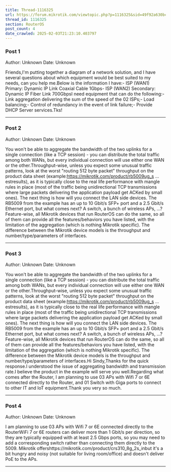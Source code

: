 ```yaml
---
title: Thread-1116325
url: https://forum.mikrotik.com/viewtopic.php?p=1116325&sid=49f92a630bc7970d8ca50523be880e8f#p1116325
thread_id: 1116325
section: RouterOS
post_count: 4
date_crawled: 2025-02-03T21:23:10.403797
---
```


### Post 1
Author: Unknown
Date: Unknown

Friends,I'm putting together a diagram of a network solution, and I have several questions about which equipment would be best suited to my needs, can you help me.Below is the information I have:- ISP (WAN1) Primary: Dynamic IP Link Coaxial Cable 1Gbps- ISP (WAN2) Secondary: Dynamic IP Fiber Link 700GbpsI need equipment that can do the following:- Link aggregation delivering the sum of the speed of the 02 ISPs;- Load balancing;- Control of redundancy in the event of link failure;- Provide DHCP Server services.Tks!

---
### Post 2
Author: Unknown
Date: Unknown

You won't be able to aggregate the bandwidth of the two uplinks for a single connection (like a TCP session) - you can distribute the total traffic among both WANs, but every individual connection will use either one WAN or the other.Throughput-wise, unless you expect some unusual traffic patterns, look at the worst "routing 512 byte packet" throughput on the product data sheet (example:https://mikrotik.com/product/rb5009ug_s ... estresults), as it is typically close to the real life performance with mangle rules in place (most of the traffic being unidirectional TCP transmissions where large packets delivering the application payload get ACKed by small ones). The next thing is how will you connect the LAN side devices. The RB5009 from the example has an up to 10 Gbit/s SFP+ port and a 2.5 Gbit/s Ethernet port, but what comes next? A switch, a bunch of wireless APs, ...?Feature-wise, all Mikrotik devices that run RouterOS can do the same, so all of them can provide all the features/behaviors you have listed, with the limitation of the aggregation (which is nothing Mikrotik specific). The difference between the Mikrotik device models  is the throughput and number/type/parameters of interfaces.

---
### Post 3
Author: Unknown
Date: Unknown

You won't be able to aggregate the bandwidth of the two uplinks for a single connection (like a TCP session) - you can distribute the total traffic among both WANs, but every individual connection will use either one WAN or the other.Throughput-wise, unless you expect some unusual traffic patterns, look at the worst "routing 512 byte packet" throughput on the product data sheet (example:https://mikrotik.com/product/rb5009ug_s ... estresults), as it is typically close to the real life performance with mangle rules in place (most of the traffic being unidirectional TCP transmissions where large packets delivering the application payload get ACKed by small ones). The next thing is how will you connect the LAN side devices. The RB5009 from the example has an up to 10 Gbit/s SFP+ port and a 2.5 Gbit/s Ethernet port, but what comes next? A switch, a bunch of wireless APs, ...?Feature-wise, all Mikrotik devices that run RouterOS can do the same, so all of them can provide all the features/behaviors you have listed, with the limitation of the aggregation (which is nothing Mikrotik specific). The difference between the Mikrotik device models  is the throughput and number/type/parameters of interfaces.Hi Sindy,Thanks for the quick response.I understood the issue of aggregating bandwidth and transmission rate.I believe the product in the example will serve you well.Regarding what comes after the Router, I am planning to use 03 APs with Wifi 7 or 6E connected directly to the Router, and 01 Switch with Giga ports to connect to other IT and IoT equipment.Thank you very so much.

---
### Post 4
Author: Unknown
Date: Unknown

I am planning to use 03 APs with Wifi 7 or 6E connected directly to the RouterWiFi 7 or 6E routers can deliver more than 1 Gbit/s per direction, so they are typically equipped with at least 2.5 Gbps ports, so you may need to add a corresponding switch rather than connecting them directly to the 5009. Mikrotik offershttps://mikrotik.com/product/crs310_8g_2s_inbut it's a bit hungry and noisy (not suitable for living room/office) and doesn't deliver PoE to the APs.

---
